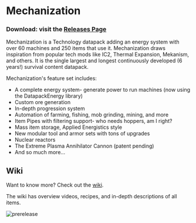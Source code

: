 # Mechanization
### Download: visit the [Releases Page](https://github.com/ImCoolYeah105/Mechanization/releases)

Mechanization is a Technology datapack adding an energy system with over 60 machines and 250 items that use it. Mechanization draws inspiration from popular tech mods like IC2, Thermal Expansion, Mekanism, and others. It is the single largest and longest continuously developed (6 years!) survival content datapack.

Mechanization's feature set includes:
- A complete energy system- generate power to run machines (now using the DatapackEnergy library)
- Custom ore generation
- In-depth progression system
- Automation of farming, fishing, mob grinding, mining, and more
- Item Pipes with filtering support- who needs hoppers, am I right?
- Mass item storage, Applied Energistics style
- New modular tool and armor sets with tons of upgrades
- Nuclear reactors
- The Extreme Plasma Annihilator Cannon (patent pending)
- And so much more...

## Wiki
Want to know more? Check out the [wiki](https://github.com/ImCoolYeah105/Mechanization/wiki).

The wiki has overview videos, recipes, and in-depth descriptions of all items.

![prerelease](https://static.planetminecraft.com/files/resource_media/screenshot/14834957-mech-banner.png)
